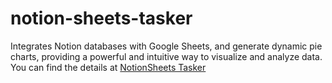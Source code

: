 # notion-sheets-tasker
Integrates Notion databases with Google Sheets, and generate dynamic pie charts, providing a powerful and intuitive way to visualize and analyze data. You can find the details at [NotionSheets Tasker](https://tsato21.github.io/gas-tools/each-tool/notion-sheets-integrator)